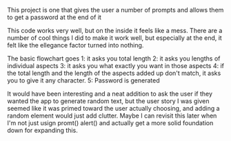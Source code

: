This project is one that gives the user a number of prompts and allows them to get a password at the end of it

This code works very well, but on the inside it feels like a mess.
There are a number of cool things I did to make it work well, but especially at the end, it felt like the ellegance factor turned into nothing.

The basic flowchart goes
1: it asks you total length
2: it asks you lengths of individual aspects
3: it asks you what exactly you want in those aspects
4: if the total length and the length of the aspects added up don't match, it asks you to give it any character.
5: Password is generated

It would have been interesting and a neat addition to ask the user if they wanted the app to generate random text, but the user story I was given seemed like it was primed toward the user actually choosing, and adding a random element would just add clutter. 
Maybe I can revisit this later when I'm not just usign promt() alert() and actually get a more solid foundation down for expanding this.